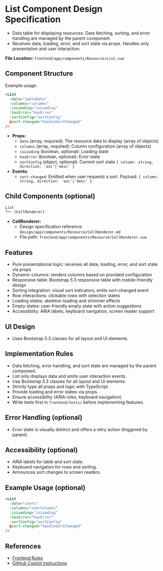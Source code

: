 
# List Component Design Specification

- Data table for displaying resources. Data fetching, sorting, and error handling are managed by the parent component.
- Receives data, loading, error, and sort state via props. Handles only presentation and user interaction.

**File Location:** `frontend/app/components/Resource/List.vue`

## Component Structure


Example usage:

```html
<List
  :data="tableData"
  :columns="columns"
  :isLoading="isLoading"
  :hasError="hasError"
  :sortConfig="sortConfig"
  @sort-changed="handleSortChanged"
/>
```

- **Props:**
  - `data` (array, required): The resource data to display (array of objects)
  - `columns` (array, required): Column configuration (array of objects)
  - `isLoading` (boolean, optional): Loading state
  - `hasError` (boolean, optional): Error state
  - `sortConfig` (object, optional): Current sort state `{ column: string, direction: 'asc'|'desc' }`
- **Events:**
  - `sort-changed`: Emitted when user requests a sort. Payload: `{ column: string, direction: 'asc'|'desc' }`

## Child Components (optional)

```txt
List
└── [CellRenderer]
```

- **CellRenderer:**
  - Design specification reference: `design/app/components/Resource/CellRenderer.md`
  - File path: `frontend/app/components/Resource/CellRenderer.vue`

## Features

- Pure presentational logic: receives all data, loading, error, and sort state via props
- Dynamic columns: renders columns based on provided configuration
- Responsive table: Bootstrap 5.3 responsive table with mobile-friendly design
- Sorting integration: visual sort indicators, emits sort-changed event
- Row interactions: clickable rows with selection states
- Loading states: skeleton loading and shimmer effects
- Empty states: user-friendly empty state with action suggestions
- Accessibility: ARIA labels, keyboard navigation, screen reader support

## UI Design


- Uses Bootstrap 5.3 classes for all layout and UI elements.

## Implementation Rules

- Data fetching, error handling, and sort state are managed by the parent component.
- List only displays data and emits user interaction events.
- Use Bootstrap 5.3 classes for all layout and UI elements.
- Strictly type all props and logic with TypeScript.
- Provide loading and error states via props.
- Ensure accessibility (ARIA roles, keyboard navigation).
- Write tests first in `frontend/tests/` before implementing features.

## Error Handling (optional)

- Error state is visually distinct and offers a retry action (triggered by parent).

## Accessibility (optional)

- ARIA labels for table and sort state.
- Keyboard navigation for rows and sorting.
- Announces sort changes to screen readers.

## Example Usage (optional)

```html
<List
  :data="users"
  :columns="userColumns"
  :isLoading="isLoading"
  :hasError="hasError"
  :sortConfig="sortConfig"
  @sort-changed="handleSortChanged"
/>
```

## References

- [Frontend Rules](design/rules-app.md)
- [GitHub Copilot Instructions](.github/copilot-instructions.md)
